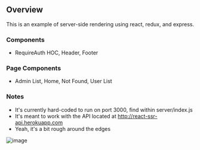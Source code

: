 ## Overview
This is an example of server-side rendering using react, redux, and express.

### Components
- RequireAuth HOC, Header, Footer

### Page Components
- Admin List, Home, Not Found, User List

### Notes
- It's currently hard-coded to run on port 3000, find within server/index.js
- It's meant to work with the API located at http://react-ssr-api.herokuapp.com
- Yeah, it's a bit rough around the edges

![image](https://user-images.githubusercontent.com/5115364/34509009-1674a0f4-f00b-11e7-99c8-994dbb70ffc6.png)
